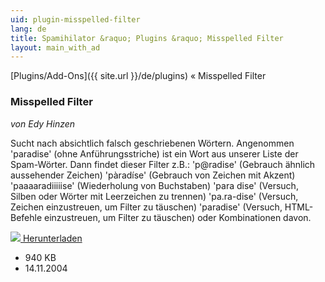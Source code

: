 ```yaml
---
uid: plugin-misspelled-filter
lang: de
title: Spamihilator &raquo; Plugins &raquo; Misspelled Filter
layout: main_with_ad
---
```


[Plugins/Add-Ons]({{ site.url }}/de/plugins) &laquo; Misspelled Filter

### Misspelled Filter

_von Edy Hinzen_

Sucht nach absichtlich falsch geschriebenen Wörtern.
Angenommen 'paradise' (ohne Anführungsstriche) ist ein Wort aus unserer Liste der Spam-Wörter. Dann findet dieser Filter z.B.: 
'p@radise' (Gebrauch ähnlich aussehender Zeichen)
'pàradíse' (Gebrauch von Zeichen mit Akzent)
'paaaaradiiiiise' (Wiederholung von Buchstaben)
'para dise' (Versuch, Silben oder Wörter mit Leerzeichen zu trennen)
'pa.ra-dise' (Versuch, Zeichen einzustreuen, um Filter zu täuschen)
'paradise' (Versuch, HTML-Befehle einzustreuen, um Filter zu täuschen)
oder Kombinationen davon.

<div class="downloadsection">
<a href="http://www.hinzen.de/Spamihilator/" class="radius button left" id="download-button"><img src="{{site.url}}/images/download-arrow.png"> Herunterladen</a>
<ul id="download-notes">
<li>940 KB</li>
<li>14.11.2004</li>
</ul>
</div>

